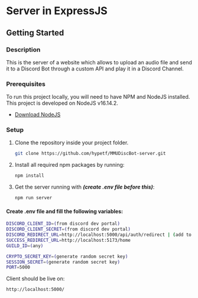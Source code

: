 # Server in ExpressJS

## Getting Started

### Description

This is the server of a website which allows to upload an
audio file and send it to a Discord Bot through a custom API and play it in a Discord Channel.

### Prerequisites

To run this project locally, you will need to have NPM and NodeJS installed.<br/>
This project is developed on NodeJS v16.14.2.<br/>

-   [Download NodeJS](https://nodejs.org/en/download/)

### Setup

1. Clone the repository inside your project folder.
    ```sh
    git clone https://github.com/hypetf/MMUDiscBot-server.git
    ```
2. Install all required npm packages by running:
    ```sh
    npm install
    ```
3. Get the server running with **_(create .env file before this)_**:
    ```sh
    npm run server
    ```

#### Create .env file and fill the following variables:

```sh
DISCORD_CLIENT_ID=(from discord dev portal)
DISCORD_CLIENT_SECRET=(from discord dev portal)
DISCORD_REDIRECT_URL=http://localhost:5000/api/auth/redirect | (add to discord dev portal)
SUCCESS_REDIRECT_URL=http://localhost:5173/home
GUILD_ID=(any)

CRYPTO_SECRET_KEY=(generate random secret key)
SESSION_SECRET=(generate random secret key)
PORT=5000
```

Client should be live on:

```sh
http://localhost:5000/
```
